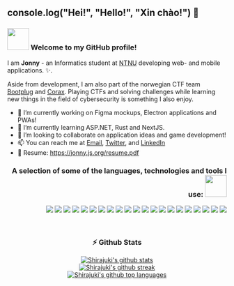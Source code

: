 ## console.log("Hei!", "Hello!", "Xin chào!") 👋

### <img src="https://media.giphy.com/media/VgCDAzcKvsR6OM0uWg/giphy.gif" width="50" /> Welcome to my GitHub profile! 

I am **Jonny** - an Informatics student at [NTNU](https://ntnu.no/) developing web- and mobile applications. ✨.

Aside from development, I am also part of the norwegian CTF team [Bootplug](https://bootplug.io/) and [Corax](https://corax.team/). Playing CTFs and solving challenges while learning new things in the field of cybersecurity is something I also enjoy.

- 🔭 I’m currently working on Figma mockups, Electron applications and PWAs!
- 🌱 I’m currently learning ASP.NET, Rust and NextJS.
- 👯 I’m looking to collaborate on application ideas and game development!
- 📫 You can reach me at [Email](mailto:shirajuki@duck.com), [Twitter](https://twitter.com/shirajukii), and [LinkedIn](https://www.linkedin.com/in/shirajuki/)
- 🧾 Resume: https://jonny.js.org/resume.pdf

<h3 align="right">A selection of some of the languages, technologies and tools I use: <img src="https://media.giphy.com/media/11sMx1kL4JdZGU/giphy.gif" width="50" /></h3>

<p align="right">
  <img src="https://img.shields.io/badge/-JavaScript-282A36?style=flat-square&logo=javascript" />
  <img src="https://img.shields.io/badge/-Typescript-282A36?style=flat-square&logo=typescript" />
  <img src="https://img.shields.io/badge/-HTML5-282A36?style=flat-square&logo=html5" />
  <img src="https://img.shields.io/badge/-CSS3-282A36?style=flat-square&logo=css3" />
  <img src="https://img.shields.io/badge/-NodeJS-282A36?style=flat-square&logo=Node.js" />
  <img src="https://img.shields.io/badge/-React-282A36?style=flat-square&logo=react" />
  <img src="https://img.shields.io/badge/-Java-282A36?style=flat-square&logo=java" />
  <img src="https://img.shields.io/badge/-PHP-282A36?style=flat-square&logo=php" />
  <img src="https://img.shields.io/badge/-C-282A36?style=flat-square&logo=c" />
  <img src="https://img.shields.io/badge/-Bash-282A36?style=flat-square&logo=gnubash" />
  <img src="https://img.shields.io/badge/-MySQL-282A36?style=flat-square&logo=mysql" />
  <img src="https://img.shields.io/badge/-PostgreSQL-282A36?style=flat-square&logo=postgresql" />
  <img src="https://img.shields.io/badge/-MongoDB-282A36?style=flat-square&logo=mongodb" />
  <img src="https://img.shields.io/badge/-Git-282A36?style=flat-square&logo=git" />
  <img src="https://img.shields.io/badge/-GitHub-44475A?style=flat-square&logo=github" />
  <img src="https://img.shields.io/badge/-Figma-44475A?style=flat-square&logo=figma" />
  <img src="https://img.shields.io/badge/-Supabase-44475A?style=flat-square&logo=supabase" />
  <img src="https://img.shields.io/badge/-Heroku-44475A?style=flat-square&logo=heroku" />
  <img src="https://img.shields.io/badge/-Neovim-44475A?style=flat-square&logo=neovim" />
  <img src="https://img.shields.io/badge/-VSCode-44475A?style=flat-square&logo=visualstudiocode" />
  <img src="https://img.shields.io/badge/-Curl-44475A?style=flat-square&logo=curl" />
</p>

<br/>

<h3 align="center">⚡ Github Stats</h3>
<div align="center"><a href="https://github.com/anuraghazra/github-readme-stats"><img src="https://github-readme-stats.vercel.app/api?username=Shirajuki&count_private=true&show_icons=true&theme=dracula" alt="Shirajuki's github stats"/></a></div>
<div align="center"><a href="https://github.com/DenverCoder1/github-readme-streak-stats"><img src="https://github-readme-streak-stats.herokuapp.com/?user=Shirajuki&theme=dracula" alt="Shirajuki's github streak"/></a></div>
<div align="center"><a href="https://github.com/anuraghazra/github-readme-stats"><img src="https://github-readme-stats.vercel.app/api/top-langs/?username=Shirajuki&hide=html,css,Rich%20Text%20Format,Scheme,Vim%20Script&langs_count=6&layout=compact&theme=dracula" alt="Shirajuki's github top languages"/></a></div>
